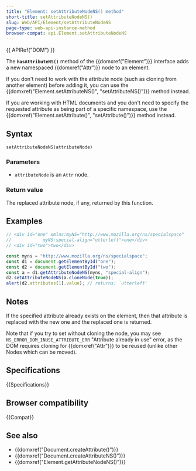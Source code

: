```yaml
---
title: "Element: setAttributeNodeNS() method"
short-title: setAttributeNodeNS()
slug: Web/API/Element/setAttributeNodeNS
page-type: web-api-instance-method
browser-compat: api.Element.setAttributeNodeNS
---
```


{{ APIRef("DOM") }}

The **`hasAttributeNS()`** method of the {{domxref("Element")}} interface adds a new namespaced {{domxref("Attr")}} node to an element.

If you don't need to work with the attribute node (such as cloning from another element) before adding it, you can use the {{domxref("Element.setAttributeNS()", "setAttributeNS()")}} method instead.

If you are working with HTML documents and you don't need to specify the requested attribute as being part of a specific namespace, use the {{domxref("Element.setAttribute()", "setAttribute()")}} method instead.

## Syntax

```js-nolint
setAttributeNodeNS(attributeNode)
```

### Parameters

- `attributeNode` is an `Attr` node.

### Return value

The replaced attribute node, if any, returned by this function.

## Examples

```js
// <div id="one" xmlns:myNS="http://www.mozilla.org/ns/specialspace"
//            myNS:special-align="utterleft">one</div>
// <div id="two">two</div>

const myns = "http://www.mozilla.org/ns/specialspace";
const d1 = document.getElementById("one");
const d2 = document.getElementById("two");
const a = d1.getAttributeNodeNS(myns, "special-align");
d2.setAttributeNodeNS(a.cloneNode(true));
alert(d2.attributes[1].value); // returns: `utterleft'
```

## Notes

If the specified attribute already exists on the element, then that attribute is replaced with the new one and the replaced one is returned.

Note that if you try to set without cloning the node, you may see `NS_ERROR_DOM_INUSE_ATTRIBUTE_ERR` "Attribute already in use" error, as the DOM requires cloning for {{domxref("Attr")}} to be reused (unlike other Nodes which can be moved).

## Specifications

{{Specifications}}

## Browser compatibility

{{Compat}}

## See also

- {{domxref("Document.createAttribute()")}}
- {{domxref("Document.createAttributeNS()")}}
- {{domxref("Element.getAttributeNodeNS()")}}

